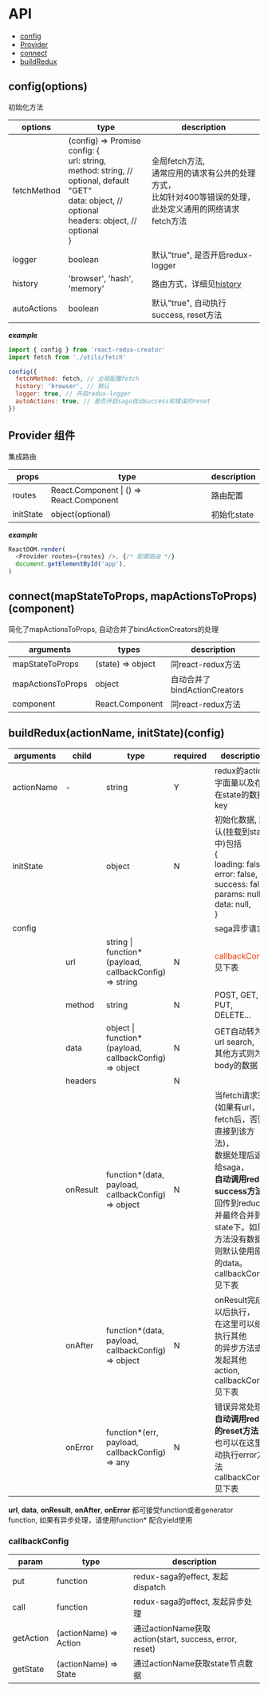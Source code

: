 API
=========================

- <a href="#config">config</a>
- <a href="#provider">Provider</a>
- <a href="#connect">connect</a>
- <a href="#buildRedux">buildRedux</a>


## <a name="config"></a>config(options)

初始化方法

| options     | type                                                         | description                                                  |
| ----------- | ------------------------------------------------------------ | ------------------------------------------------------------ |
| fetchMethod | (config) => Promise<any><br />config: {<br />    url: string, <br />    method: string, // optional, default "GET"<br />    data: object,  // optional <br />    headers: object, // optional<br />} | 全局fetch方法, <br />通常应用的请求有公共的处理方式，<br />比如针对400等错误的处理，此处定义通用的网络请求fetch方法 |
| logger      | boolean                                                      | 默认"true", 是否开启redux-logger                             |
| history     | 'browser', 'hash', 'memory'                                  | 路由方式，详细见[history](https://github.com/ReactTraining/history) |
| autoActions | boolean                                                      | 默认"true", 自动执行success, reset方法                       |


***example***

```javascript
import { config } from 'react-redux-creator'
import fetch from './utils/fetch'

config({
  fetchMethod: fetch, // 全局配置fetch
  history: 'browser', // 默认
  logger: true, // 开启redux-logger
  autoActions: true, // 是否开启saga自动success和错误的reset
})
```



## <a name="provider"></a>Provider 组件

集成路由

| props     | type                                     | description    |
| --------- | ---------------------------------------- | ----------- |
| routes    | React.Component \| () => React.Component | 路由配置    |
| initState | object(optional)                         | 初始化state |


***example***

```javascript
ReactDOM.render(
  <Provider routes={routes} />, {/* 配置路由 */}
  document.getElementById('app'),
)
```


## <a name="connect"></a>connect(mapStateToProps, mapActionsToProps)(component)

简化了mapActionsToProps, 自动合并了bindActionCreators的处理

| arguments          | types             | description                  |
| ----------------- | ----------------- | ---------------------------- |
| mapStateToProps   | (state) => object | 同react-redux方法            |
| mapActionsToProps | object            | 自动合并了bindActionCreators |
| component         | React.Component   | 同react-redux方法            |



## <a name="buildRedux"></a>buildRedux(actionName, initState)(config)

| arguments  | child    | type                                                   | required | description                                                  |
| ---------- | -------- | ------------------------------------------------------ | -------- | ------------------------------------------------------------ |
| actionName | -        | string                                                 | Y        | redux的action字面量以及存储在state的数据key                  |
| initState  |          | object                                                 | N        | 初始化数据, 默认(挂载到state中)包括<br />{<br />    loading: false,<br />    error: false,<br />    success: false,<br />    params: null,<br />    data: null,<br />} |
| config     |          |                                                        |          | saga异步请求                                                 |
|            | url      | string \| function*(payload, callbackConfig) => string | N        | <font color=#f30>callbackConfig</font> 见下表                |
|            | method   | string                                                 | N        | POST, GET, PUT, DELETE...                                    |
|            | data     | object \| function*(payload, callbackConfig) => object | N        | GET自动转为url search,<br />其他方式则为放body的数据         |
|            | headers  |                                                        | N        |                                                              |
|            | onResult | function*(data, payload, callbackConfig) => object     | N        | 当fetch请求完(如果有url，<br />fetch后，否则直接到该方法)，<br />数据处理后返回给saga，<br /><b>自动调用redux success方法</b>，<br />回传到reducer 并最终合并到<br />state下。如果方法没有数据，<br />则默认使用原始的data。 <br /><a name="callbackConfig">callbackConfig</a> 见下表 |
|            | onAfter  | function*(data, payload, callbackConfig) => object     | N        | onResult完成以后执行，<br />在这里可以继续执行其他<br />的异步方法或者发起其他action,<br /><a name="callbackConfig">callbackConfig</a> 见下表 |
|            | onError  | function*(err, payload, callbackConfig) => any         | N        | 错误异常处理，<br /><b>自动调用redux的reset方法</b><br />也可以在这里手动执行error方法<br /><a name="callbackConfig">callbackConfig</a> 见下表 |

**url**, **data**, **onResult**, **onAfter**, **onError** 都可接受function或者generator function, 如果有异步处理，请使用function* 配合yield使用

### callbackConfig

| param     | type                   | description                                            |
| --------- | ---------------------- | ------------------------------------------------------ |
| put       | function               | redux-saga的effect, 发起dispatch                       |
| call      | function               | redux-saga的effect, 发起异步处理                       |
| getAction | (actionName) => Action | 通过actionName获取action(start, success, error, reset) |
| getState  | (actionName) => State  | 通过actionName获取state节点数据                        |

